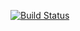 [![Build Status](https://travis-ci.org/nmandery/django_cgi_wrap.svg?branch=master)](https://travis-ci.org/nmandery/django_cgi_wrap)

